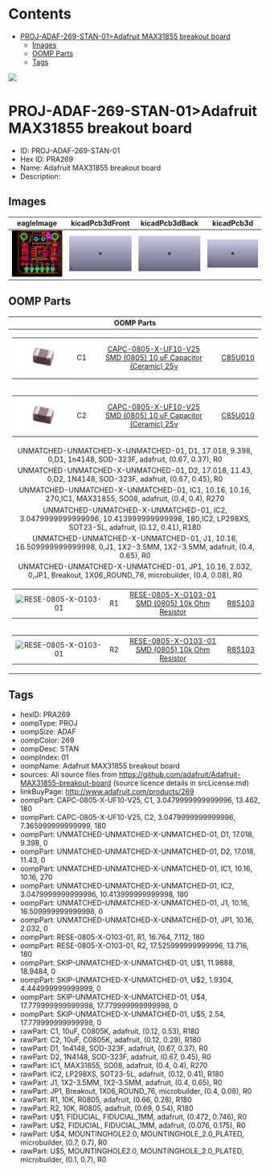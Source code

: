 



Contents
========

* [PROJ-ADAF-269-STAN-01>Adafruit MAX31855 breakout board](#proj-adaf-269-stan-01adafruit-max31855-breakout-board)
	* [Images](#images)
	* [OOMP Parts](#oomp-parts)
	* [Tags](#tags)
  
![][im]
# PROJ-ADAF-269-STAN-01>Adafruit MAX31855 breakout board

- ID: PROJ-ADAF-269-STAN-01
- Hex ID: PRA269
- Name: Adafruit MAX31855 breakout board
- Description: 

## Images
  
  

|eagleImage|kicadPcb3dFront|kicadPcb3dBack|kicadPcb3d|
| :---: | :---: | :---: | :---: |
|[![eagleImage](eagleImage_140.png)](eagleImage_600.png)|[![kicadPcb3dFront](kicadPcb3dFront_140.png)](kicadPcb3dFront_600.png)|[![kicadPcb3dBack](kicadPcb3dBack_140.png)](kicadPcb3dBack_600.png)|[![kicadPcb3d](kicadPcb3d_140.png)](kicadPcb3d_600.png)|

## OOMP Parts
  

|OOMP Parts|
| :---: |
|<table><tr><td>![CAPC-0805-X-UF10-V25](https://raw.githubusercontent.com/oomlout/oomlout_OOMP_parts/main/CAPC-0805-X-UF10-V25/image_140.jpg)</td><td> C1</td><td>[CAPC-0805-X-UF10-V25<br>SMD (0805) 10 uF Capacitor (Ceramic) 25v](https://github.com/oomlout/oomlout_OOMP_parts/tree/main/CAPC-0805-X-UF10-V25/)</td><td>[C85U010](https://github.com/oomlout/oomlout_OOMP_parts/tree/main/CAPC-0805-X-UF10-V25/)</td></tr></table>|
|<table><tr><td>![CAPC-0805-X-UF10-V25](https://raw.githubusercontent.com/oomlout/oomlout_OOMP_parts/main/CAPC-0805-X-UF10-V25/image_140.jpg)</td><td> C2</td><td>[CAPC-0805-X-UF10-V25<br>SMD (0805) 10 uF Capacitor (Ceramic) 25v](https://github.com/oomlout/oomlout_OOMP_parts/tree/main/CAPC-0805-X-UF10-V25/)</td><td>[C85U010](https://github.com/oomlout/oomlout_OOMP_parts/tree/main/CAPC-0805-X-UF10-V25/)</td></tr></table>|
|UNMATCHED-UNMATCHED-X-UNMATCHED-01, D1, 17.018, 9.398, 0,D1, 1n4148, SOD-323F, adafruit, (0.67, 0.37), R0|
|UNMATCHED-UNMATCHED-X-UNMATCHED-01, D2, 17.018, 11.43, 0,D2, 1N4148, SOD-323F, adafruit, (0.67, 0.45), R0|
|UNMATCHED-UNMATCHED-X-UNMATCHED-01, IC1, 10.16, 10.16, 270,IC1, MAX31855, SO08, adafruit, (0.4, 0.4), R270|
|UNMATCHED-UNMATCHED-X-UNMATCHED-01, IC2, 3.0479999999999996, 10.413999999999998, 180,IC2, LP298XS, SOT23-5L, adafruit, (0.12, 0.41), R180|
|UNMATCHED-UNMATCHED-X-UNMATCHED-01, J1, 10.16, 16.509999999999998, 0,J1, 1X2-3.5MM, 1X2-3.5MM, adafruit, (0.4, 0.65), R0|
|UNMATCHED-UNMATCHED-X-UNMATCHED-01, JP1, 10.16, 2.032, 0,JP1, Breakout, 1X06_ROUND_76, microbuilder, (0.4, 0.08), R0|
|<table><tr><td>![RESE-0805-X-O103-01](https://raw.githubusercontent.com/oomlout/oomlout_OOMP_parts/main/RESE-0805-X-O103-01/image_140.jpg)</td><td> R1</td><td>[RESE-0805-X-O103-01<br>SMD (0805) 10k Ohm Resistor](https://github.com/oomlout/oomlout_OOMP_parts/tree/main/RESE-0805-X-O103-01/)</td><td>[R85103](https://github.com/oomlout/oomlout_OOMP_parts/tree/main/RESE-0805-X-O103-01/)</td></tr></table>|
|<table><tr><td>![RESE-0805-X-O103-01](https://raw.githubusercontent.com/oomlout/oomlout_OOMP_parts/main/RESE-0805-X-O103-01/image_140.jpg)</td><td> R2</td><td>[RESE-0805-X-O103-01<br>SMD (0805) 10k Ohm Resistor](https://github.com/oomlout/oomlout_OOMP_parts/tree/main/RESE-0805-X-O103-01/)</td><td>[R85103](https://github.com/oomlout/oomlout_OOMP_parts/tree/main/RESE-0805-X-O103-01/)</td></tr></table>|

## Tags

- hexID: PRA269
- oompType: PROJ
- oompSize: ADAF
- oompColor: 269
- oompDesc: STAN
- oompIndex: 01
- oompName: Adafruit MAX31855 breakout board
- sources: All source files from https://github.com/adafruit/Adafruit-MAX31855-breakout-board (source licence details in srcLicense.md)
- linkBuyPage: http://www.adafruit.com/products/269
- oompPart: CAPC-0805-X-UF10-V25, C1, 3.0479999999999996, 13.462, 180
- oompPart: CAPC-0805-X-UF10-V25, C2, 3.0479999999999996, 7.365999999999999, 180
- oompPart: UNMATCHED-UNMATCHED-X-UNMATCHED-01, D1, 17.018, 9.398, 0
- oompPart: UNMATCHED-UNMATCHED-X-UNMATCHED-01, D2, 17.018, 11.43, 0
- oompPart: UNMATCHED-UNMATCHED-X-UNMATCHED-01, IC1, 10.16, 10.16, 270
- oompPart: UNMATCHED-UNMATCHED-X-UNMATCHED-01, IC2, 3.0479999999999996, 10.413999999999998, 180
- oompPart: UNMATCHED-UNMATCHED-X-UNMATCHED-01, J1, 10.16, 16.509999999999998, 0
- oompPart: UNMATCHED-UNMATCHED-X-UNMATCHED-01, JP1, 10.16, 2.032, 0
- oompPart: RESE-0805-X-O103-01, R1, 16.764, 7.112, 180
- oompPart: RESE-0805-X-O103-01, R2, 17.525999999999996, 13.716, 180
- oompPart: SKIP-UNMATCHED-X-UNMATCHED-01, U$1, 11.9888, 18.9484, 0
- oompPart: SKIP-UNMATCHED-X-UNMATCHED-01, U$2, 1.9304, 4.444999999999999, 0
- oompPart: SKIP-UNMATCHED-X-UNMATCHED-01, U$4, 17.779999999999998, 17.779999999999998, 0
- oompPart: SKIP-UNMATCHED-X-UNMATCHED-01, U$5, 2.54, 17.779999999999998, 0
- rawPart: C1, 10uF, C0805K, adafruit, (0.12, 0.53), R180
- rawPart: C2, 10uF, C0805K, adafruit, (0.12, 0.29), R180
- rawPart: D1, 1n4148, SOD-323F, adafruit, (0.67, 0.37), R0
- rawPart: D2, 1N4148, SOD-323F, adafruit, (0.67, 0.45), R0
- rawPart: IC1, MAX31855, SO08, adafruit, (0.4, 0.4), R270
- rawPart: IC2, LP298XS, SOT23-5L, adafruit, (0.12, 0.41), R180
- rawPart: J1, 1X2-3.5MM, 1X2-3.5MM, adafruit, (0.4, 0.65), R0
- rawPart: JP1, Breakout, 1X06_ROUND_76, microbuilder, (0.4, 0.08), R0
- rawPart: R1, 10K, R0805, adafruit, (0.66, 0.28), R180
- rawPart: R2, 10K, R0805, adafruit, (0.69, 0.54), R180
- rawPart: U$1, FIDUCIAL, FIDUCIAL_1MM, adafruit, (0.472, 0.746), R0
- rawPart: U$2, FIDUCIAL, FIDUCIAL_1MM, adafruit, (0.076, 0.175), R0
- rawPart: U$4, MOUNTINGHOLE2.0, MOUNTINGHOLE_2.0_PLATED, microbuilder, (0.7, 0.7), R0
- rawPart: U$5, MOUNTINGHOLE2.0, MOUNTINGHOLE_2.0_PLATED, microbuilder, (0.1, 0.7), R0



[im]: kicadPcb3d_450.png
